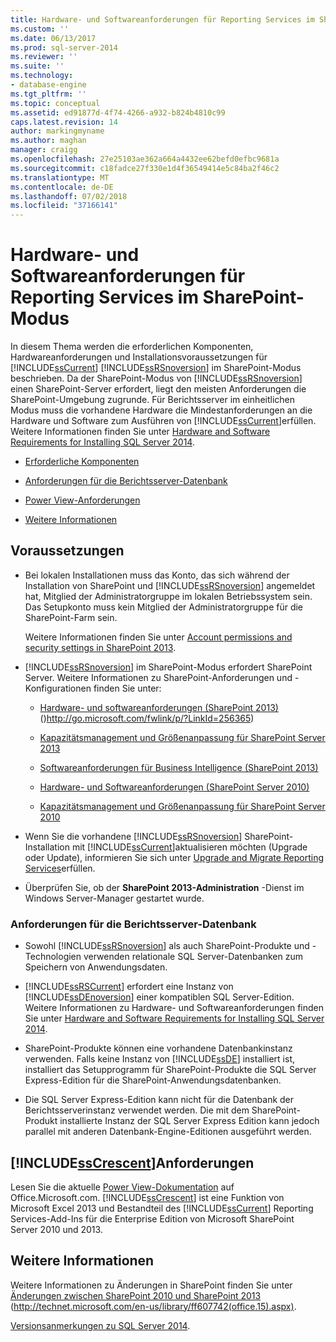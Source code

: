 ```yaml
---
title: Hardware- und Softwareanforderungen für Reporting Services im SharePoint-Modus | Microsoft-Dokumentation
ms.custom: ''
ms.date: 06/13/2017
ms.prod: sql-server-2014
ms.reviewer: ''
ms.suite: ''
ms.technology:
- database-engine
ms.tgt_pltfrm: ''
ms.topic: conceptual
ms.assetid: ed91877d-4f74-4266-a932-b824b4810c99
caps.latest.revision: 14
author: markingmyname
ms.author: maghan
manager: craigg
ms.openlocfilehash: 27e25103ae362a664a4432ee62befd0efbc9681a
ms.sourcegitcommit: c18fadce27f330e1d4f36549414e5c84ba2f46c2
ms.translationtype: MT
ms.contentlocale: de-DE
ms.lasthandoff: 07/02/2018
ms.locfileid: "37166141"
---
```

# <a name="hardware-and-software-requirements-for-reporting-services-in-sharepoint-mode"></a>Hardware- und Softwareanforderungen für Reporting Services im SharePoint-Modus
  In diesem Thema werden die erforderlichen Komponenten, Hardwareanforderungen und Installationsvoraussetzungen für [!INCLUDE[ssCurrent](../../includes/sscurrent-md.md)] [!INCLUDE[ssRSnoversion](../../includes/ssrsnoversion-md.md)] im SharePoint-Modus beschrieben. Da der SharePoint-Modus von [!INCLUDE[ssRSnoversion](../../includes/ssrsnoversion-md.md)] einen SharePoint-Server erfordert, liegt den meisten Anforderungen die SharePoint-Umgebung zugrunde. Für Berichtsserver im einheitlichen Modus muss die vorhandene Hardware die Mindestanforderungen an die Hardware und Software zum Ausführen von [!INCLUDE[ssCurrent](../../includes/sscurrent-md.md)]erfüllen. Weitere Informationen finden Sie unter [Hardware and Software Requirements for Installing SQL Server 2014](hardware-and-software-requirements-for-installing-sql-server.md).  
  
-   [Erforderliche Komponenten](#bkmk_prereq)  
  
-   [Anforderungen für die Berichtsserver-Datenbank](#bkmk_report_server_database)  
  
-   [Power View-Anforderungen](#bkmk_powerview)  
  
-   [Weitere Informationen](#bkmk_more_information)  
  
##  <a name="bkmk_prereq"></a>Voraussetzungen  
  
-   Bei lokalen Installationen muss das Konto, das sich während der Installation von SharePoint und [!INCLUDE[ssRSnoversion](../../includes/ssrsnoversion-md.md)] angemeldet hat, Mitglied der Administratorgruppe im lokalen Betriebssystem sein. Das Setupkonto muss kein Mitglied der Administratorgruppe für die SharePoint-Farm sein.  
  
     Weitere Informationen finden Sie unter [Account permissions and security settings in SharePoint 2013](http://technet.microsoft.com/library/cc678863.aspx).  
  
-   [!INCLUDE[ssRSnoversion](../../includes/ssrsnoversion-md.md)] im SharePoint-Modus erfordert SharePoint Server. Weitere Informationen zu SharePoint-Anforderungen und -Konfigurationen finden Sie unter:  
  
    -   [Hardware- und softwareanforderungen (SharePoint 2013)](http://go.microsoft.com/fwlink/p/?LinkId=256365) ()http://go.microsoft.com/fwlink/p/?LinkId=256365)  
  
    -   [Kapazitätsmanagement und Größenanpassung für SharePoint Server 2013](http://technet.microsoft.com/library/cc261700.aspx)  
  
    -   [Softwareanforderungen für Business Intelligence (SharePoint 2013)](http://go.microsoft.com/fwlink/p/?LinkId=256367)  
  
    -   [Hardware- und Softwareanforderungen (SharePoint Server 2010)](http://technet.microsoft.com/library/cc262485\(v=office.14\))  
  
    -   [Kapazitätsmanagement und Größenanpassung für SharePoint Server 2010](http://technet.microsoft.com/library/cc261700.aspx\(v=office.14\))  
  
-   Wenn Sie die vorhandene [!INCLUDE[ssRSnoversion](../../includes/ssrsnoversion-md.md)] SharePoint-Installation mit [!INCLUDE[ssCurrent](../../includes/sscurrent-md.md)]aktualisieren möchten (Upgrade oder Update), informieren Sie sich unter [Upgrade and Migrate Reporting Services](../../reporting-services/install-windows/upgrade-and-migrate-reporting-services.md)erfüllen.  
  
-   Überprüfen Sie, ob der **SharePoint 2013-Administration** -Dienst im Windows Server-Manager gestartet wurde.  
  
###  <a name="bkmk_report_server_database"></a>Anforderungen für die Berichtsserver-Datenbank  
  
-   Sowohl [!INCLUDE[ssRSnoversion](../../includes/ssrsnoversion-md.md)] als auch SharePoint-Produkte und -Technologien verwenden relationale SQL Server-Datenbanken zum Speichern von Anwendungsdaten.  
  
-   [!INCLUDE[ssRSCurrent](../../includes/ssrscurrent-md.md)] erfordert eine Instanz von [!INCLUDE[ssDEnoversion](../../includes/ssdenoversion-md.md)] einer kompatiblen SQL Server-Edition. Weitere Informationen zu Hardware- und Softwareanforderungen finden Sie unter [Hardware and Software Requirements for Installing SQL Server 2014](hardware-and-software-requirements-for-installing-sql-server.md).  
  
-   SharePoint-Produkte können eine vorhandene Datenbankinstanz verwenden. Falls keine Instanz von [!INCLUDE[ssDE](../../includes/ssde-md.md)] installiert ist, installiert das Setupprogramm für SharePoint-Produkte die SQL Server Express-Edition für die SharePoint-Anwendungsdatenbanken.  
  
-   Die SQL Server Express-Edition kann nicht für die Datenbank der Berichtsserverinstanz verwendet werden. Die mit dem SharePoint-Produkt installierte Instanz der SQL Server Express Edition kann jedoch parallel mit anderen Datenbank-Engine-Editionen ausgeführt werden.  
  
##  <a name="bkmk_powerview"></a> [!INCLUDE[ssCrescent](../../includes/sscrescent-md.md)]Anforderungen  
 Lesen Sie die aktuelle [Power View-Dokumentation](http://office.microsoft.com/excel-help/power-view-explore-visualize-and-present-your-data-HA102835634.aspx) auf Office.Microsoft.com. [!INCLUDE[ssCrescent](../../includes/sscrescent-md.md)] ist eine Funktion von Microsoft Excel 2013 und Bestandteil des [!INCLUDE[ssCurrent](../../includes/sscurrent-md.md)] Reporting Services-Add-Ins für die Enterprise Edition von Microsoft SharePoint Server 2010 und 2013.  
  
##  <a name="bkmk_more_information"></a> Weitere Informationen  
 Weitere Informationen zu Änderungen in SharePoint finden Sie unter [Änderungen zwischen SharePoint 2010 und SharePoint 2013](http://technet.microsoft.com/library/ff607742\(office.15\).aspx) (http://technet.microsoft.com/en-us/library/ff607742(office.15).aspx).  
  
 [Versionsanmerkungen zu SQL Server 2014](http://go.microsoft.com/fwlink/?LinkID=296445).  
  
  
